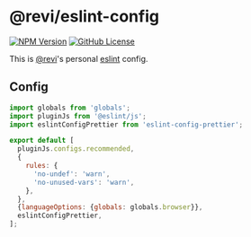 # @revi/eslint-config

[![NPM Version](https://img.shields.io/npm/v/%40revi%2Feslint-config?logo=npm&cacheSeconds=600)](https://www.npmjs.com/package/@revi/eslint-config)
[![GitHub License](https://img.shields.io/github/license/revi/sandbox?logo=apache&cacheSeconds=600)](https://github.com/revi/sandbox/tree/master/npm/eslint-config)

This is [@revi](https://revi.xyz/)'s personal [eslint](https://eslint.org/docs/latest/use/configure/configuration-files) config.

## Config

```js
import globals from 'globals';
import pluginJs from '@eslint/js';
import eslintConfigPrettier from 'eslint-config-prettier';

export default [
  pluginJs.configs.recommended,
  {
    rules: {
      'no-undef': 'warn',
      'no-unused-vars': 'warn',
    },
  },
  {languageOptions: {globals: globals.browser}},
  eslintConfigPrettier,
];
```
